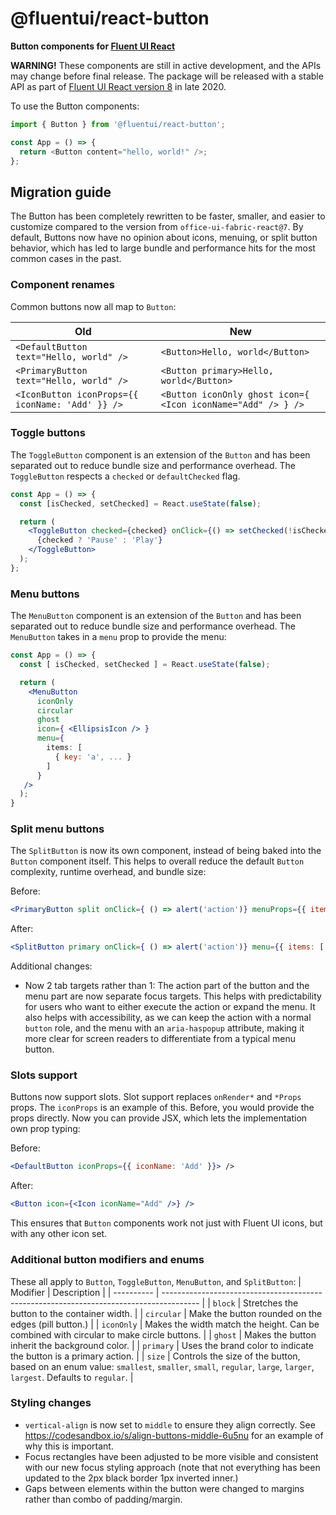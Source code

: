 # @fluentui/react-button

**Button components for [Fluent UI React](https://developer.microsoft.com/en-us/fluentui)**

**WARNING!** These components are still in active development, and the APIs may change before final release. The package will be released with a stable API as part of [Fluent UI React version 8](https://github.com/microsoft/fluentui/issues/12770) in late 2020.

To use the Button components:

```js
import { Button } from '@fluentui/react-button';

const App = () => {
  return <Button content="hello, world!" />;
};
```

## Migration guide

The Button has been completely rewritten to be faster, smaller, and easier to customize compared to the version from `office-ui-fabric-react@7`. By default, Buttons now have no opinion about icons, menuing, or split button behavior, which has led to large bundle and performance hits for the most common cases in the past.

### Component renames

Common buttons now all map to `Button`:

| Old                                              | New                                                          |
| ------------------------------------------------ | ------------------------------------------------------------ |
| `<DefaultButton text="Hello, world" />`          | `<Button>Hello, world</Button>`                              |
| `<PrimaryButton text="Hello, world" />`          | `<Button primary>Hello, world</Button>`                      |
| `<IconButton iconProps={{ iconName: 'Add' }} />` | `<Button iconOnly ghost icon={ <Icon iconName="Add" /> } />` |

### Toggle buttons

The `ToggleButton` component is an extension of the `Button` and has been separated out to reduce bundle size and performance overhead. The `ToggleButton` respects a `checked` or `defaultChecked` flag.

```jsx
const App = () => {
  const [isChecked, setChecked] = React.useState(false);

  return (
    <ToggleButton checked={checked} onClick={() => setChecked(!isChecked)}>
      {checked ? 'Pause' : 'Play'}
    </ToggleButton>
  );
};
```

### Menu buttons

The `MenuButton` component is an extension of the `Button` and has been separated out to reduce bundle size and performance overhead. The `MenuButton` takes in a `menu` prop to provide the menu:

```jsx
const App = () => {
  const [ isChecked, setChecked ] = React.useState(false);

  return (
    <MenuButton
      iconOnly
      circular
      ghost
      icon={ <EllipsisIcon /> }
      menu={
        items: [
          { key: 'a', ... }
        ]
      }
   />
  );
}
```

### Split menu buttons

The `SplitButton` is now its own component, instead of being baked into the `Button` component itself. This helps to overall reduce the default `Button` complexity, runtime overhead, and bundle size:

Before:

```jsx
<PrimaryButton split onClick={ () => alert('action')} menuProps={{ items: [ ... ] }} text="Hello, world" />
```

After:

```jsx
<SplitButton primary onClick={ () => alert('action')} menu={{ items: [ ... ] }} />
```

Additional changes:

- Now 2 tab targets rather than 1: The action part of the button and the menu part are now separate focus targets. This helps with predictability for users who want to either execute the action or expand the menu. It also helps with accessibility, as we can keep the action with a normal `button` role, and the menu with an `aria-haspopup` attribute, making it more clear for screen readers to differentiate from a typical menu button.

### Slots support

Buttons now support slots. Slot support replaces `onRender*` and `*Props` props. The `iconProps` is an example of this. Before, you would provide the props directly. Now you can provide JSX, which lets the implementation own prop typing:

Before:

```jsx
<DefaultButton iconProps={{ iconName: 'Add' }}> />
```

After:

```jsx
<Button icon={<Icon iconName="Add" />} />
```

This ensures that `Button` components work not just with Fluent UI icons, but with any other icon set.

### Additional button modifiers and enums

These all apply to `Button`, `ToggleButton`, `MenuButton`, and `SplitButton`:
| Modifier | Description |
| ---------- | --------------------------------------------------------------------------------------- |
| `block` | Stretches the button to the container width. |
| `circular` | Make the button rounded on the edges (pill button.) |
| `iconOnly` | Makes the width match the height. Can be combined with circular to make circle buttons. |
| `ghost` | Makes the button inherit the background color. |
| `primary` | Uses the brand color to indicate the button is a primary action. |
| `size` | Controls the size of the button, based on an enum value: `smallest`, `smaller`, `small`, `regular`, `large`, `larger`, `largest`. Defaults to `regular`. |

### Styling changes

- `vertical-align` is now set to `middle` to ensure they align correctly. See https://codesandbox.io/s/align-buttons-middle-6u5nu for an example of why this is important.
- Focus rectangles have been adjusted to be more visible and consistent with our new focus styling approach (note that not everything has been updated to the 2px black border 1px inverted inner.)
- Gaps between elements within the button were changed to margins rather than combo of padding/margin.
